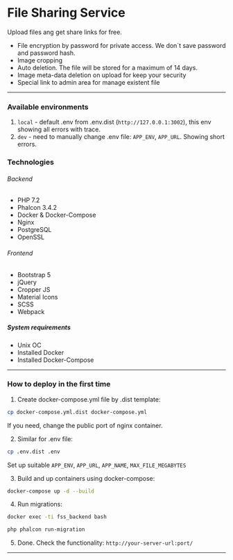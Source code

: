 # File Sharing Service

Upload files ang get share links for free.  
- File encryption by password for private access. We don`t save password and password hash.
- Image cropping
- Auto deletion. The file will be stored for a maximum of 14 days.
- Image meta-data deletion on upload for keep your security
- Special link to admin area for manage existent file

---
### Available environments
1. `local` - default .env from .env.dist (`http://127.0.0.1:3002`), this env showing all errors with trace.
2. `dev` - need to manually change .env file: `APP_ENV`, `APP_URL`. Showing short errors.

### Technologies
###### Backend
- PHP 7.2
- Phalcon 3.4.2
- Docker & Docker-Compose
- Nginx
- PostgreSQL
- OpenSSL

###### Frontend
- Bootstrap 5
- jQuery
- Cropper JS
- Material Icons
- SCSS
- Webpack

##### System requirements
- Unix OC
- Installed Docker
- Installed Docker-Compose

---
### How to deploy in the first time
1. Create docker-compose.yml file by .dist template:
```bash
cp docker-compose.yml.dist docker-compose.yml
```
If you need, change the public port of nginx container.

2. Similar for .env file:
```bash
cp .env.dist .env
```
Set up suitable `APP_ENV`, `APP_URL`, `APP_NAME`, `MAX_FILE_MEGABYTES`  

3. Build and up containers using docker-compose:
```bash
docker-compose up -d --build
```

4. Run migrations:
```bash
docker exec -ti fss_backend bash
```
```bash
php phalcon run-migration
```

5. Done. Check the functionality: `http://your-server-url:port/`  

---
